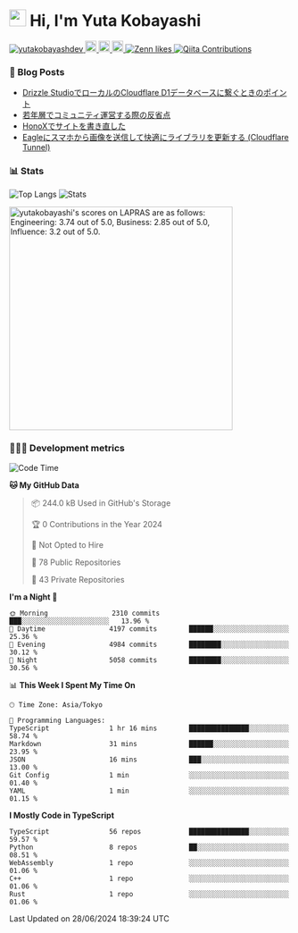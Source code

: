 <h1><img src="https://emojis.slackmojis.com/emojis/images/1613942336/14158/balloons.gif?1613942336" width="30"/> Hi, I'm Yuta Kobayashi</h1>

<p align="left"> 
  <a href="https://github.com/yutakobayashidev/yutakobayashidev/">
    <img src="https://komarev.com/ghpvc/?username=yutakobayashdev" alt="yutakobayashdev" />
  </a>
  <a href="https://mastodon.social/@yutakobayashi">
    <img height="20" src="https://img.shields.io/mastodon/follow/107202517736161782?domain=https%3A%2F%2Fmastodon.social&label=Mastodon&logo=mastodon&style=plastic" />
  </a>
  <a href="https://github.com/yutakobayashidev">
    <img height="20" src="https://img.shields.io/github/followers/yutakobayashidev?label=follow&logo=github&style=flat" />
  </a>
  <a href="https://www.reddit.com/user/yutakobayashi">
    <img height="20" src="https://img.shields.io/reddit/user-karma/combined/yutakobayashi?label=Reddit&logo=reddit&style=flat" />
  </a>
  <a href="https://zenn.dev/yutakobayashi">
    <img src="https://badgen.org/img/zenn/yutakobayashi/likes?style=plastic" alt="Zenn likes" />
  </a>
  <a href="https://qiita.com/yutakobayashi">
    <img src="https://badgen.org/img/qiita/yutakobayashi/contributions?style=plastic" alt="Qiita Contributions" />
  </a>
</p>

### 📕 Blog Posts

<!-- BLOG-POST-LIST:START -->
- [Drizzle StudioでローカルのCloudflare D1データベースに繋ぐときのポイント](https://zenn.dev/hanabi_rest/articles/drizzle-kit-d1)
- [若年層でコミュニティ運営する際の反省点](https://yutakobayashi.dev/blog/junior-community)
- [HonoXでサイトを書き直した](https://yutakobayashi.dev/blog/honox)
- [Eagleにスマホから画像を送信して快適にライブラリを更新する &lpar;Cloudflare Tunnel&rpar;](https://zenn.dev/yutakobayashi/articles/eagle-cf-tunnel)
<!-- BLOG-POST-LIST:END -->

### 📊 Stats

![Top Langs](https://github-readme-stats.vercel.app/api/top-langs/?username=yutakobayashidev)
![Stats](https://github-readme-stats.vercel.app/api?username=yutakobayashidev&count_private=true&show_icons=true&line_height=40)

<!--START_SECTION:lapras-card-->
<p ><a href="https://lapras.com/public/yutakobayashi" target="_blank" rel="noopener noreferrer"><img alt="yutakobayashi's scores on LAPRAS are as follows: Engineering: 3.74 out of 5.0, Business: 2.85 out of 5.0, Influence: 3.2 out of 5.0." src="https://lapras-card-generator.vercel.app/api/svg?e=3.74&b=2.85&i=3.2&b1=%23020e27&b2=%230e5593&i1=%2303102f&i2=%231688bf&l=en" width="400" ></a></p>
<!--END_SECTION:lapras-card-->

### 👩🏻‍💻 Development metrics

<!--START_SECTION:waka-->
![Code Time](http://img.shields.io/badge/Code%20Time-2%2C958%20hrs%209%20mins-blue)

**🐱 My GitHub Data** 

> 📦 244.0 kB Used in GitHub's Storage 
 > 
> 🏆 0 Contributions in the Year 2024
 > 
> 🚫 Not Opted to Hire
 > 
> 📜 78 Public Repositories 
 > 
> 🔑 43 Private Repositories 
 > 
**I'm a Night 🦉** 

```text
🌞 Morning                2310 commits        ███░░░░░░░░░░░░░░░░░░░░░░   13.96 % 
🌆 Daytime                4197 commits        ██████░░░░░░░░░░░░░░░░░░░   25.36 % 
🌃 Evening                4984 commits        ████████░░░░░░░░░░░░░░░░░   30.12 % 
🌙 Night                  5058 commits        ████████░░░░░░░░░░░░░░░░░   30.56 % 
```


📊 **This Week I Spent My Time On** 

```text
🕑︎ Time Zone: Asia/Tokyo

💬 Programming Languages: 
TypeScript               1 hr 16 mins        ███████████████░░░░░░░░░░   58.74 % 
Markdown                 31 mins             ██████░░░░░░░░░░░░░░░░░░░   23.95 % 
JSON                     16 mins             ███░░░░░░░░░░░░░░░░░░░░░░   13.00 % 
Git Config               1 min               ░░░░░░░░░░░░░░░░░░░░░░░░░   01.40 % 
YAML                     1 min               ░░░░░░░░░░░░░░░░░░░░░░░░░   01.15 % 
```

**I Mostly Code in TypeScript** 

```text
TypeScript               56 repos            ███████████████░░░░░░░░░░   59.57 % 
Python                   8 repos             ██░░░░░░░░░░░░░░░░░░░░░░░   08.51 % 
WebAssembly              1 repo              ░░░░░░░░░░░░░░░░░░░░░░░░░   01.06 % 
C++                      1 repo              ░░░░░░░░░░░░░░░░░░░░░░░░░   01.06 % 
Rust                     1 repo              ░░░░░░░░░░░░░░░░░░░░░░░░░   01.06 % 
```




 Last Updated on 28/06/2024 18:39:24 UTC
<!--END_SECTION:waka-->
